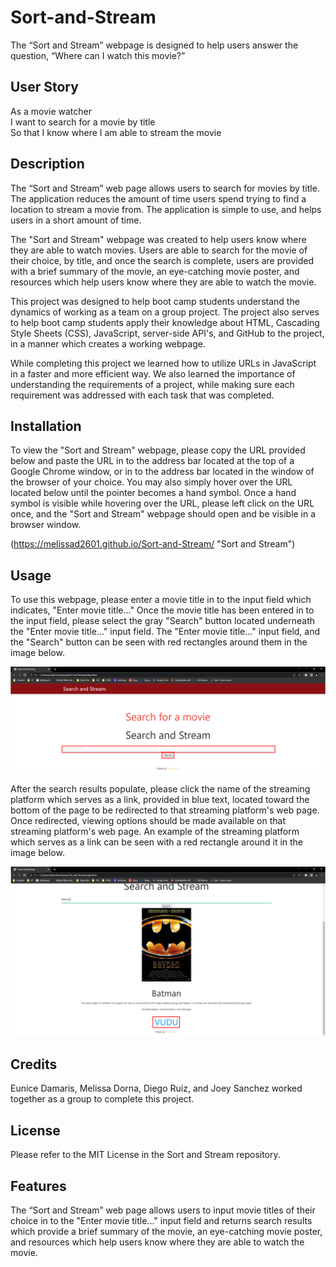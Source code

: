 # Sort-and-Stream
The “Sort and Stream” webpage is designed to help users answer the question, “Where can I watch this movie?” 

## User Story

As a movie watcher<br />
I want to search for a movie by title<br />
So that I know where I am able to stream the movie<br />

## Description

The “Sort and Stream” web page allows users to search for movies by title. The application reduces the amount of time users spend trying to find a location to stream a movie from. The application is simple to use, and helps users in a short amount of time.

The "Sort and Stream" webpage was created to help users know where they are able to watch movies. Users are able to search for the movie of their choice, by title, and once the search is complete, users are provided with a brief summary of the movie, an eye-catching movie poster, and resources which help users know where they are able to watch the movie.

This project was designed to help boot camp students understand the dynamics of working as a team on a group project. The project also serves to help boot camp students apply their knowledge about HTML, Cascading Style Sheets (CSS), JavaScript, server-side API's, and GitHub to the project, in a manner which creates a working webpage.

While completing this project we learned how to utilize URLs in JavaScript in a faster and more efficient way. We also learned the importance of understanding the requirements of a project, while making sure each requirement was addressed with each task that was completed.

## Installation

To view the "Sort and Stream" webpage, please copy the URL provided below and paste the URL in to the address bar located at the top of a Google Chrome window, or in to the address bar located in the window of the browser of your choice. You may also simply hover over the URL located below until the pointer becomes a hand symbol. Once a hand symbol is visible while hovering over the URL, please left click on the URL once, and the "Sort and Stream" webpage should open and be visible in a browser window.

(https://melissad2601.github.io/Sort-and-Stream/ "Sort and Stream")

## Usage

To use this webpage, please enter a movie title in to the input field which indicates, "Enter movie title..." Once the movie title has been entered in to the input field, please select the gray "Search" button located underneath the "Enter movie title..." input field. The "Enter movie title..." input field, and the "Search" button can be seen with red rectangles around them in the image below.

![alt text](/Assets/images/README-Usage-Guide-Search-Fields.PNG)

After the search results populate, please click the name of the streaming platform which serves as a link, provided in blue text, located toward the bottom of the page to be redirected to that streaming platform's web page. Once redirected, viewing options should be made available on that streaming platform's web page. An example of the streaming platform which serves as a link can be seen with a red rectangle around it in the image below.

![alt text](/Assets/images/README-Usage-Guide-Streaming-App.PNG)

## Credits

Eunice Damaris, Melissa Dorna, Diego Ruiz, and Joey Sanchez worked together as a group to complete this project.

## License

Please refer to the MIT License in the Sort and Stream repository.

## Features

The “Sort and Stream” web page allows users to input movie titles of their choice in to the "Enter movie title..." input field and returns search results which provide a brief summary of the movie, an eye-catching movie poster, and resources which help users know where they are able to watch the movie.
